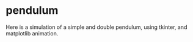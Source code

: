 # pendulum
Here is a simulation of a simple and double pendulum, using tkinter, and matplotlib animation.
